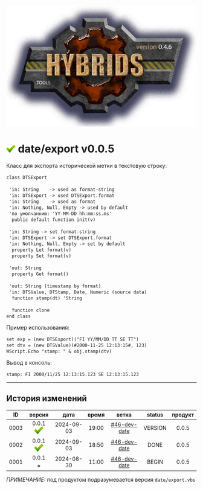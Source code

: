 [![logo](../../logo.png)](../../docs.md "documentation") 

[M]: ../date.md        "родитель"
[P]: ../../icons/progress.png  "в процессе..."
[S]: ../../icons/success.png   "ошибок не обнаружено"
[E]: ../../icons/empty.png     "нет данных"

[Tree]: tree.md

[![S]][M] date/export v0.0.5
============================
Класс для экспорта исторической метки в текстовую строку:  

```vbs
class DTSExport

 'in: String    -> used as format-string
 'in: DTSExport -> used DTSExport.format
 'in: String    -> used as format
 'in: Nothing, Null, Empty -> used by default
 'по умолчаннию: 'YY-MM-DD hh:mm:ss.ms'
  public default function init(v) 

 'in: String -> set format-string
 'in: DTSExport -> set DTSExport.format
 'in: Nothing, Null, Empty -> set by default
  property Let format(v)
  property Set format(v)

 'out: String
  property Get format()

 'out: String (timestamp by format)
 'in: DTSValue, DTStamp, Date, Numeric (source data)
  function stamp(dt) 'String

  function clone
end class
```

Пример использования:  

```vbs
set exp = (new DTSExport)("FI YY/MM/DD TT SE TT")
set dtv = (new DTSValue)(#2000-11-25 12:13:15#, 123)
WScript.Echo "stamp: " & obj.stamp(dtv)
```

Вывод в консоль:  
```
stamp: FI 2000/11/25 12:13:15.123 SE 12:13:15.123
```

--------------------------------------------------------------------------------

История изменений 
-----------------

| **ID** |      версия     |    дата    | время |     ветка      | status  | продукт |  
|:------:|:---------------:|:----------:|:-----:|:--------------:|:-------:|:-------:|  
|  0003  | 0.0.1 [![S]][M] | 2024-09-03 | 19:00 | [#46-dev-date] | VERSION |  0.0.5  |  
|  0002  | 0.0.1 [![S]][M] | 2024-09-03 | 18:50 | [#46-dev-date] |  DONE   |  0.0.5  |  
|  0001  | 0.0.1 [![E]][M] | 2024-08-30 | 11:00 | [#46-dev-date] |  BEGIN  |  0.0.5  |  

*ПРИМЕЧАНИЕ:* под продуктом подразумевается версия `date/export.vbs`  

[#46-dev-date]:  ../../history.md#-v046-dev
